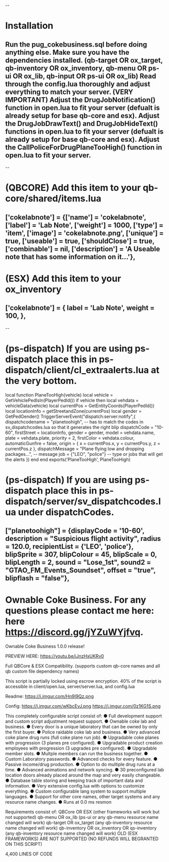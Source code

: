 --
# Installation
Run the pug_cokebusiness.sql before doing anything else.
Make sure you have the dependencies installed. (qb-target OR ox_target, qb-inventory OR ox_inventory, qb-menu OR ps-ui OR ox_lib, qb-input OR ps-ui OR ox_lib)
Read through the config.lua thoroughly and adjust everything to match your server. (VERY IMPORTANT)
Adjust the DrugJobNotification() function in open.lua to fit your server (defualt is already setup for base qb-core and esx).
Adjust the DrugJobDrawText() and DrugJobHideText() functions in open.lua to fit your server (defualt is already setup for base qb-core and esx).
Adjust the CallPoliceForDrugPlaneTooHigh() function in open.lua to fit your server.
--

--
# (QBCORE) Add this item to your qb-core/shared/items.lua
['cokelabnote']                        = {['name'] = 'cokelabnote',                          ['label'] = 'Lab Note',           ['weight'] = 1000,          ['type'] = 'item',    ['image'] = 'cokelabnote.png',                ['unique'] = true,          ['useable'] = true,      ['shouldClose'] = true,      ['combinable'] = nil,   ['description'] = 'A Useable note that has some information on it...'},
--
# (ESX) Add this item to your ox_inventory
['cokelabnote'] = {
    label = 'Lab Note',
    weight = 100,
},
--

--
# (ps-dispatch) If you are using ps-dispatch place this in ps-dispatch/client/cl_extraalerts.lua at the very bottom.
local function PlaneTooHigh(vehicle)
    local vehicle = GetVehiclePedIsIn(PlayerPedId())
    if vehicle then
        local vehdata = vehicleData(vehicle)
        local currentPos = GetEntityCoords(PlayerPedId())
        local locationInfo = getStreetandZone(currentPos)
        local gender = GetPedGender()
        TriggerServerEvent("dispatch:server:notify",{
            dispatchcodename = "planetoohigh", -- has to match the codes in sv_dispatchcodes.lua so that it generates the right blip
            dispatchCode = "10-60",
            firstStreet = locationInfo,
            gender = gender,
            model = vehdata.name,
            plate = vehdata.plate,
            priority = 2,
            firstColor = vehdata.colour,
            automaticGunfire = false,
            origin = {
                x = currentPos.x,
                y = currentPos.y,
                z = currentPos.z
            },
            dispatchMessage = "Plane flying low and dropping packages...", -- message
            job = {"LEO", "police"} -- type or jobs that will get the alerts
        })
    end
end exports('PlaneTooHigh', PlaneTooHigh)

# (ps-dispatch) If you are using ps-dispatch place this in ps-dispatch/server/sv_dispatchcodes.lua under dispatchCodes.
["planetoohigh"] =  {displayCode = '10-60', description = "Suspicious flight activity", radius = 120.0, recipientList = {'LEO', 'police'}, blipSprite = 307, blipColour = 45, blipScale = 0, blipLength = 2, sound = "Lose_1st", sound2 = "GTAO_FM_Events_Soundset", offset = "true", blipflash = "false"},
--

# Ownable Coke Business. For any questions please contact me here: here https://discord.gg/jYZuWYjfvq.
Ownable Coke Business 1.0.0 release!

PREVIEW HERE: https://youtu.be/iJnzHxUKRv0

​Full QBCore & ESX Compatibility. (supports custom qb-core names and all qb custom file dependency names)

This script is partially locked using escrow encryption. 40% of the script is accessible in client/open.lua, server/server.lua, and config.lua

Readme: 
https://i.imgur.com/Hn9I9Qz.png

Config: 
https://i.imgur.com/wKbcEvJ.png
https://i.imgur.com/0z1KG1S.png

This completely configurable script consist of:
● Full development support and custom script adjustment request support.
● Ownable coke lab and business.
● Every door is a unique laboratory that can be owned by only the first buyer.
● Police raidable coke lab and business.
● Very advanced coke plane drug runs (full coke plane run job).
● Upgradable coke planes with progression (3 planes pre configured).
● Upgradable product creation employees with progression (3 upgrades pre configured).
● Upgradable member slots.
● Multple members can run the business together.
● Custom Laboratory passwords.
● Advanced checks for every feature.
● Passive income/drug production.
● Option to do multiple drug runs at a time.
● Advanced animations and network syncing.
● 30 preconfigured lab location doors already placed around the map and very easily changeable.
● Database table storing and keeping track of important data and information.
● Very extensive config.lua with options to customize everything.
● Custom configurable lang system to support multiple languages.
● Support for other core names, other target systems and any resource name changes.
● Runs at 0.0 ms resmon

Requirements consist of:
QBCore OR ESX (other frameworks will work but not supported)
qb-menu OR ox_lib (ps-ui or any qb-menu resource name changed will work)
qb-target OR ox_target (any qb-inventory resource name changed will work)
qb-inventory OR ox_inventory OR qs-inventory (any qb-inventory resource name changed will work)
OLD (ESX FRAMEWORKS) ARE NOT SUPPORTED (NO REFUNDS WILL BEGRANTED ON THIS SCRIPT)

4,400 LINES OF CODE